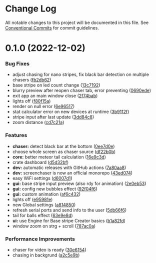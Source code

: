 # Change Log

All notable changes to this project will be documented in this file.
See [Conventional Commits](https://conventionalcommits.org) for commit guidelines.

# 0.1.0 (2022-12-02)


### Bug Fixes

* adjust chasing for nano stripes, fix black bar detection on multiple chasers ([fb2db62](https://github.com/xi72yow/ScreenChaser/commit/fb2db628e73c28ff4175dde96aee9515ed4be37d))
* base stripe on led count change ([13c7192](https://github.com/xi72yow/ScreenChaser/commit/13c71926bd0a3dfc77db8b637121733553dd370a))
* blurry preview after reopen chaser tab, error preventing ([0690ede](https://github.com/xi72yow/ScreenChaser/commit/0690ede6c41d8c16f6f51c652a68a41541ec841d))
* exit app an main window close ([2f74bab](https://github.com/xi72yow/ScreenChaser/commit/2f74bab71875acadb401505dba7619ba7f897dbc))
* lights off ([f80f15a](https://github.com/xi72yow/ScreenChaser/commit/f80f15aa55418f6a35aa7a29edd8acca9b389012))
* render on null error ([6e96517](https://github.com/xi72yow/ScreenChaser/commit/6e96517b9866e57319e130b6c1f57ef1c333b1c8))
* stat calculator error on new devices at runtime ([3b9112f](https://github.com/xi72yow/ScreenChaser/commit/3b9112f11e613608fe30b358495ed22470d199f9))
* stripe input after last update ([3dd84c8](https://github.com/xi72yow/ScreenChaser/commit/3dd84c814e6a6539849a2ff9588844bb7717d8ec))
* zoom distance ([cd7c21a](https://github.com/xi72yow/ScreenChaser/commit/cd7c21a9053a0321808635fe42c126335b8cb10f))


### Features

* **chaser:** detect black bar at the bottom ([0ee7d0e](https://github.com/xi72yow/ScreenChaser/commit/0ee7d0e669ff170a33b668f19c617accc42d7736))
* choose whole screen as chaser source ([df22b0b](https://github.com/xi72yow/ScreenChaser/commit/df22b0b80f624fa41cdc15b3b4199748916ac024))
* **core:** better meteor tail calculation ([16e9c3d](https://github.com/xi72yow/ScreenChaser/commit/16e9c3de1380031f8ec09ff039d4996d92d7933b))
* crate dashboard ([d5d32bf](https://github.com/xi72yow/ScreenChaser/commit/d5d32bf04865041b7b499bbc3c8128700b3822a4))
* **dev:** automatic releases with GitHub actions ([7a80aa8](https://github.com/xi72yow/ScreenChaser/commit/7a80aa80bff83b7621e7204163379121e2e922c2))
* **dev:** screenchaser is now an official monorepo ([43ed074](https://github.com/xi72yow/ScreenChaser/commit/43ed074422931ba1a4f9475341e7af7605a767cd))
* easy WiFi settings ([d6007d1](https://github.com/xi72yow/ScreenChaser/commit/d6007d1e5ac1ec2bb5114ddb759b5817ab5cea5a))
* **gui:** base stripe input preview (also rdy for animation) ([2e0eb53](https://github.com/xi72yow/ScreenChaser/commit/2e0eb534edd6bc340302514b91590f604c9a53a0))
* **gui:** config new bubbles effect ([92f04f6](https://github.com/xi72yow/ScreenChaser/commit/92f04f6f432376a13a246da6d77abedff0a73634))
* **gui:** custom animation ([af6c432](https://github.com/xi72yow/ScreenChaser/commit/af6c4321850437649fac9149b3adb1b07c77910c))
* lights off ([e95981e](https://github.com/xi72yow/ScreenChaser/commit/e95981e7de41ab4f2839060191b6b8be4996c581))
* new Global settings ([a814850](https://github.com/xi72yow/ScreenChaser/commit/a8148503552a444c8e8a950d83202551e66404db))
* refresh serial ports and send info to the user ([5db66f6](https://github.com/xi72yow/ScreenChaser/commit/5db66f681b9cea62b6d09f861fc2e315bf575e3a))
* tail for balls effect ([63e9e8d](https://github.com/xi72yow/ScreenChaser/commit/63e9e8d7238c60b9e1fde3ee1753d7c13518dccb))
* **ui:** use Engine for Base stripe Creator basics ([b1a82fd](https://github.com/xi72yow/ScreenChaser/commit/b1a82fde3555cbaf93767fe65eb45aa93530c326))
* window zoom on strg + scroll ([787ac0a](https://github.com/xi72yow/ScreenChaser/commit/787ac0a85bf098506666b2694b78cc19254fb823))


### Performance Improvements

* chaser for video is ready ([30e6154](https://github.com/xi72yow/ScreenChaser/commit/30e61546cf874771ad2b46cc756731bf7bff10ec))
* chasing in backgrund ([a2c5e9b](https://github.com/xi72yow/ScreenChaser/commit/a2c5e9b5db60b63c560cbbcc26c2bf62c56b5c84))
